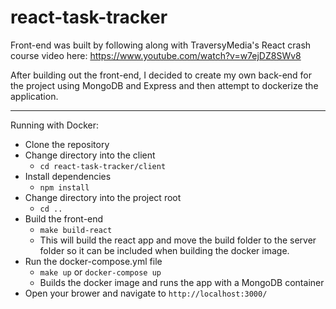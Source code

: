 # react-task-tracker

Front-end was built by following along with TraversyMedia's React crash course video here: https://www.youtube.com/watch?v=w7ejDZ8SWv8

After building out the front-end, I decided to create my own back-end for the project using MongoDB and Express and then attempt to dockerize the application.

---
Running with Docker:
* Clone the repository
* Change directory into the client
  * `cd react-task-tracker/client`
* Install dependencies
  * `npm install`
* Change directory into the project root
  * `cd ..`
* Build the front-end
  * `make build-react`
  * This will build the react app and move the build folder to the server folder so it can be included when building the docker image.
* Run the docker-compose.yml file
  * `make up` or `docker-compose up`
  * Builds the docker image and runs the app with a MongoDB container
* Open your brower and navigate to `http://localhost:3000/`
